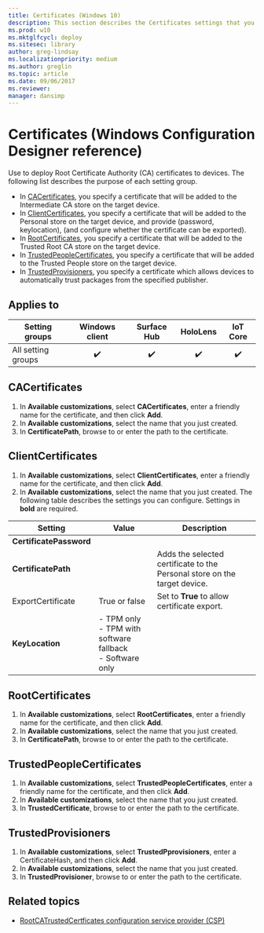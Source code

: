```yaml
---
title: Certificates (Windows 10)
description: This section describes the Certificates settings that you can configure in provisioning packages for Windows 10 using Windows Configuration Designer.
ms.prod: w10
ms.mktglfcycl: deploy
ms.sitesec: library
author: greg-lindsay
ms.localizationpriority: medium
ms.author: greglin
ms.topic: article
ms.date: 09/06/2017
ms.reviewer: 
manager: dansimp
---
```


# Certificates (Windows Configuration Designer reference)

Use to deploy Root Certificate Authority (CA) certificates to devices. The following list describes the purpose of each setting group.

- In [CACertificates](#cacertificates), you specify a certificate that will be added to the Intermediate CA store on the target device.
- In [ClientCertificates](#clientcertificates), you specify a certificate that will be added to the Personal store on the target device, and provide (password, keylocation), (and configure whether the certificate can be exported).
- In [RootCertificates](#rootcertificates), you specify a certificate that will be added to the Trusted Root CA store on the target device.
- In [TrustedPeopleCertificates](#trustedpeoplecertificates), you specify a certificate that will be added to the Trusted People store on the target device.
- In [TrustedProvisioners](#trustedprovisioners), you specify a certificate which allows devices to automatically trust packages from the specified publisher.

## Applies to

| Setting groups | Windows client | Surface Hub | HoloLens | IoT Core |
| --- | :---: | :---: | :---: | :---: |
| All setting groups | ✔️ |  ✔️ | ✔️ | ✔️ |


## CACertificates

1. In **Available customizations**, select **CACertificates**, enter a friendly name for the certificate, and then click **Add**.
2. In **Available customizations**, select the name that you just created. 
3. In **CertificatePath**, browse to or enter the path to the certificate.


## ClientCertificates

1. In **Available customizations**, select **ClientCertificates**, enter a friendly name for the certificate, and then click **Add**.
2. In **Available customizations**, select the name that you just created. The following table describes the settings you can configure. Settings in **bold** are required.

| Setting | Value | Description | 
| --- | --- | ---- | 
| **CertificatePassword** | |  |
| **CertificatePath** |  | Adds the selected certificate to the Personal store on the target device. |
| ExportCertificate | True or false | Set to **True** to allow certificate export.  |
| **KeyLocation** | - TPM only</br>- TPM with software fallback</br>- Software only  |  |

## RootCertificates

1. In **Available customizations**, select **RootCertificates**, enter a friendly name for the certificate, and then click **Add**.
2. In **Available customizations**, select the name that you just created. 
3. In **CertificatePath**, browse to or enter the path to the certificate.

## TrustedPeopleCertificates

1. In **Available customizations**, select **TrustedPeopleCertificates**, enter a friendly name for the certificate, and then click **Add**.
2. In **Available customizations**, select the name that you just created. 
3. In **TrustedCertificate**, browse to or enter the path to the certificate.


## TrustedProvisioners

1. In **Available customizations**, select **TrustedPprovisioners**, enter a CertificateHash, and then click **Add**.
2. In **Available customizations**, select the name that you just created. 
3. In **TrustedProvisioner**, browse to or enter the path to the certificate.

## Related topics


- [RootCATrustedCertficates configuration service provider (CSP)](/windows/client-management/mdm/rootcacertificates-csp)
